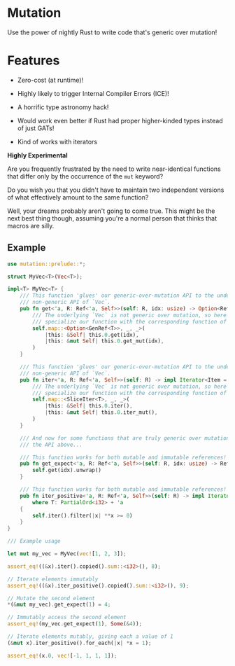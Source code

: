 # Mutation

Use the power of nightly Rust to write code that's generic over mutation!

# Features

- Zero-cost (at runtime)!

- Highly likely to trigger Internal Compiler Errors (ICE)!

- A horrific type astronomy hack!

- Would work even better if Rust had proper higher-kinded types instead of just GATs!

- Kind of works with iterators

**Highly Experimental**

Are you frequently frustrated by the need to write near-identical functions that
differ only by the occurrence of the `mut` keyword?

Do you wish you that you didn't have to maintain two independent versions of
what effectively amount to the same function?

Well, your dreams probably aren't going to come true. This might be the next
best thing though, assuming you're a normal person that thinks that macros are
silly.

## Example

```rust
use mutation::prelude::*;

struct MyVec<T>(Vec<T>);

impl<T> MyVec<T> {
    /// This function 'glues' our generic-over-mutation API to the underlying
    /// non-generic API of `Vec`.
    pub fn get<'a, R: Ref<'a, Self>>(self: R, idx: usize) -> Option<RefMap<'a, R, T>> {
        /// The underlying `Vec` is not generic over mutation, so here we
        /// specialize our function with the corresponding function of `Vec`.
        self.map::<Option<GenRef<T>>, _, _>(
            |this: &Self| this.0.get(idx),
            |this: &mut Self| this.0.get_mut(idx),
        )
    }

    /// This function 'glues' our generic-over-mutation API to the underlying
    /// non-generic API of `Vec`.
    pub fn iter<'a, R: Ref<'a, Self>>(self: R) -> impl Iterator<Item = RefMap<'a, R, T>> where T: 'a {
        /// The underlying `Vec` is not generic over mutation, so here we
        /// specialize our function with the corresponding function of `Vec`.
        self.map::<SliceIter<T>, _, _>(
            |this: &Self| this.0.iter(),
            |this: &mut Self| this.0.iter_mut(),
        )
    }

    /// And now for some functions that are truly generic over mutation using
    /// the API above...

    /// This function works for both mutable and immutable references!
    pub fn get_expect<'a, R: Ref<'a, Self>>(self: R, idx: usize) -> RefMap<'a, R, T> {
        self.get(idx).unwrap()
    }

    /// This function works for both mutable and immutable references!
    pub fn iter_positive<'a, R: Ref<'a, Self>>(self: R) -> impl Iterator<Item = RefMap<'a, R, T>>
        where T: PartialOrd<i32> + 'a
    {
        self.iter().filter(|x| **x >= 0)
    }
}

/// Example usage

let mut my_vec = MyVec(vec![1, 2, 3]);

assert_eq!((&x).iter().copied().sum::<i32>(), 8);

// Iterate elements immutably
assert_eq!((&x).iter_positive().copied().sum::<i32>(), 9);

// Mutate the second element
*(&mut my_vec).get_expect(1) = 4;

// Immutably access the second element
assert_eq!(my_vec.get_expect(1), Some(&4));

// Iterate elements mutably, giving each a value of 1
(&mut x).iter_positive().for_each(|x| *x = 1);

assert_eq!(x.0, vec![-1, 1, 1, 1]);
```
